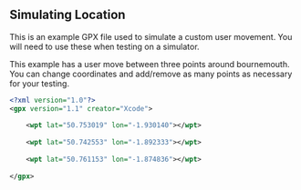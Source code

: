 ## Simulating Location

This is an example GPX file used to simulate a custom user movement. You will need to use these when testing on a simulator. 

This example has a user move between three points around bournemouth. You can change coordinates and add/remove as many points as necessary for your testing. 

```xml 
<?xml version="1.0"?>
<gpx version="1.1" creator="Xcode">
  
    <wpt lat="50.753019" lon="-1.930140"></wpt>
    
    <wpt lat="50.742553" lon="-1.892333"></wpt>
    
    <wpt lat="50.761153" lon="-1.874836"></wpt>
    
</gpx>
```